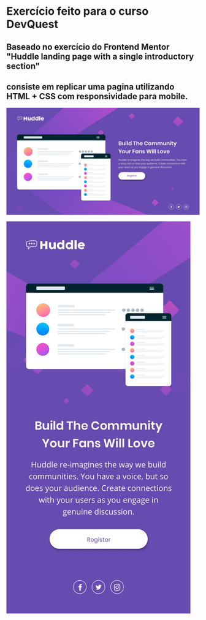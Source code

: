 # Exercício feito para o curso DevQuest

## Baseado no exercício do Frontend Mentor "Huddle landing page with a single introductory section"

## consiste em replicar uma pagina utilizando HTML + CSS com responsividade para mobile.

![Screenshot](/src/design/desktop-design.jpg)

![Screenshot](/src/design/mobile-design.jpg)
